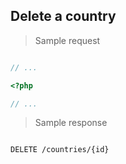 ## Delete a country

> Sample request

```shell

```

```javascript
// ...
```

```php
<?php

// ...
```

> Sample response

```json

```

`DELETE /countries/{id}`
